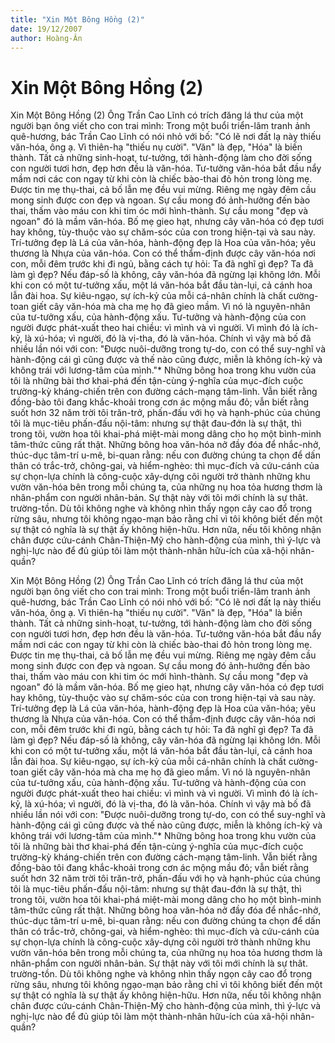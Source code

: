 ```yaml
---
title: "Xin Một Bông Hồng (2)"
date: 19/12/2007
author: Hoàng-Ân
---
```


# Xin Một Bông Hồng (2)

Xin Một Bông Hồng (2)
     Ông Trần Cao Lĩnh có trích đăng lá thư của một người bạn ông viết cho con trai mình:
     Trong một buổi triển-lãm tranh ảnh quê-hương, bác Trần Cao Lĩnh có nói nhỏ với bố: "Có lẽ nơi đất lạ này thiếu văn-hóa, ông ạ.  Vì thiên-hạ "thiếu nụ cười".
     "Văn" là đẹp, "Hóa" là biến thành.  Tất cả những sinh-hoạt, tư-tưởng, tới hành-động làm cho đời sống con người tươi hơn, đẹp hơn đều là văn-hóa.
     Tư-tưởng văn-hóa bắt đầu nẩy mầm nơi các con ngay từ khi còn là chiếc bào-thai đỏ hỏn trong lòng mẹ.  Được tin mẹ thụ-thai, cả bố lẫn mẹ đều vui mừng.  Riêng mẹ ngày đêm cầu mong sinh được con đẹp và ngoan.  Sự cầu mong đó ảnh-hưởng đến bào thai, thấm vào máu con khi tim óc mới hình-thành.  Sự cầu mong "đẹp và ngoan" đó là mầm văn-hóa.  Bố mẹ gieo hạt, nhưng cây văn-hóa có đẹp tươi hay không, tùy-thuộc vào sự chăm-sóc của con trong hiện-tại và sau này.
     Trí-tưởng đẹp là Lá của văn-hóa, hành-động đẹp là Hoa của văn-hóa; yêu thương là Nhựa của văn-hóa.  Con có thể thẩm-định được cây văn-hóa nơi con, mỗi đêm trước khi đi ngủ, bằng cách tự hỏi: Ta đã nghĩ gì đẹp?  Ta đã làm gì đẹp?  Nếu đáp-số là không, cây văn-hóa đã ngừng lại không lớn.  Mỗi khi con có một tư-tưởng xấu, một lá văn-hóa bắt đầu tàn-lụi, cả cánh hoa lẫn đài hoa.  Sự kiêu-ngạo, sự ích-kỷ của mỗi cá-nhân chính là chất cường-toan giết cây văn-hóa mà cha mẹ họ đã gieo mầm.  Vì nó là nguyên-nhân của tư-tưởng xấu, của hành-động xấu.
     Tư-tưởng và hành-động của con người được phát-xuất theo hai chiều: vì mình và vì người.  Vì mình đó là ích-kỷ, là xú-hóa; vì người, đó là vị-tha, đó là văn-hóa.  Chính vì vậy mà bố đã nhiều lần nói với con: "Được nuôi-dưỡng trong tự-do, con có thể suy-nghĩ và hành-động cái gì cũng được và thế nào cũng được, miễn là không ích-kỷ và không trái với lương-tâm của mình."*
     Những bông hoa trong khu vườn của tôi là những bài thơ khai-phá đến tận-cùng ý-nghĩa của mục-đích cuộc trường-kỳ kháng-chiến trên con đường cách-mạng tâm-linh.  Vẫn biết rằng đồng-bào tôi đang khắc-khoải trong cơn ác mộng mầu đỏ; vẫn biết rằng suốt hơn 32 năm trời tôi trăn-trở, phấn-đấu với họ và hạnh-phúc của chúng tôi là mục-tiêu phấn-đấu nội-tâm: nhưng sự thật đau-đớn là sự thật, thì trong tôi, vườn hoa tôi khai-phá miệt-mài mong dâng cho họ một bình-minh tâm-thức cũng rất thật.  Những bông hoa văn-hóa nở đầy đóa để nhắc-nhở, thúc-dục tâm-trí u-mê, bi-quan rằng: nếu con đường chúng ta chọn để dấn thân có trắc-trở, chông-gai, và hiểm-nghèo: thì mục-đích và cứu-cánh của sự chọn-lựa chính là công-cuộc xây-dựng cõi người trở thành những khu vườn văn-hóa bên trong mỗi chúng ta, của những nụ hoa tỏa hương thơm là nhân-phẩm con người nhân-bản.  Sự thật này với tôi mới chính là sự thât. trường-tồn.  Dù tôi không nghe và không nhìn thấy ngọn cây cao đổ trong rừng sâu, nhưng tôi không ngạo-mạn bảo rằng chỉ vì tôi không biết đến một sự thật có nghĩa là sự thật ấy không hiện-hữu.  Hơn nữa, nếu tôi không nhận chân được cứu-cánh Chân-Thiện-Mỹ cho hành-động của mình, thì ý-lực và nghị-lực nào để đủ giúp tôi làm một thành-nhân hữu-ích của xã-hội nhân-quần?

Xin Một Bông Hồng (2)
     Ông Trần Cao Lĩnh có trích đăng lá thư của một người bạn ông viết cho con trai mình:
     Trong một buổi triển-lãm tranh ảnh quê-hương, bác Trần Cao Lĩnh có nói nhỏ với bố: "Có lẽ nơi đất lạ này thiếu văn-hóa, ông ạ.  Vì thiên-hạ "thiếu nụ cười".
     "Văn" là đẹp, "Hóa" là biến thành.  Tất cả những sinh-hoạt, tư-tưởng, tới hành-động làm cho đời sống con người tươi hơn, đẹp hơn đều là văn-hóa.
     Tư-tưởng văn-hóa bắt đầu nẩy mầm nơi các con ngay từ khi còn là chiếc bào-thai đỏ hỏn trong lòng mẹ.  Được tin mẹ thụ-thai, cả bố lẫn mẹ đều vui mừng.  Riêng mẹ ngày đêm cầu mong sinh được con đẹp và ngoan.  Sự cầu mong đó ảnh-hưởng đến bào thai, thấm vào máu con khi tim óc mới hình-thành.  Sự cầu mong "đẹp và ngoan" đó là mầm văn-hóa.  Bố mẹ gieo hạt, nhưng cây văn-hóa có đẹp tươi hay không, tùy-thuộc vào sự chăm-sóc của con trong hiện-tại và sau này.
     Trí-tưởng đẹp là Lá của văn-hóa, hành-động đẹp là Hoa của văn-hóa; yêu thương là Nhựa của văn-hóa.  Con có thể thẩm-định được cây văn-hóa nơi con, mỗi đêm trước khi đi ngủ, bằng cách tự hỏi: Ta đã nghĩ gì đẹp?  Ta đã làm gì đẹp?  Nếu đáp-số là không, cây văn-hóa đã ngừng lại không lớn.  Mỗi khi con có một tư-tưởng xấu, một lá văn-hóa bắt đầu tàn-lụi, cả cánh hoa lẫn đài hoa.  Sự kiêu-ngạo, sự ích-kỷ của mỗi cá-nhân chính là chất cường-toan giết cây văn-hóa mà cha mẹ họ đã gieo mầm.  Vì nó là nguyên-nhân của tư-tưởng xấu, của hành-động xấu.
     Tư-tưởng và hành-động của con người được phát-xuất theo hai chiều: vì mình và vì người.  Vì mình đó là ích-kỷ, là xú-hóa; vì người, đó là vị-tha, đó là văn-hóa.  Chính vì vậy mà bố đã nhiều lần nói với con: "Được nuôi-dưỡng trong tự-do, con có thể suy-nghĩ và hành-động cái gì cũng được và thế nào cũng được, miễn là không ích-kỷ và không trái với lương-tâm của mình."*
     Những bông hoa trong khu vườn của tôi là những bài thơ khai-phá đến tận-cùng ý-nghĩa của mục-đích cuộc trường-kỳ kháng-chiến trên con đường cách-mạng tâm-linh.  Vẫn biết rằng đồng-bào tôi đang khắc-khoải trong cơn ác mộng mầu đỏ; vẫn biết rằng suốt hơn 32 năm trời tôi trăn-trở, phấn-đấu với họ và hạnh-phúc của chúng tôi là mục-tiêu phấn-đấu nội-tâm: nhưng sự thật đau-đớn là sự thật, thì trong tôi, vườn hoa tôi khai-phá miệt-mài mong dâng cho họ một bình-minh tâm-thức cũng rất thật.  Những bông hoa văn-hóa nở đầy đóa để nhắc-nhở, thúc-dục tâm-trí u-mê, bi-quan rằng: nếu con đường chúng ta chọn để dấn thân có trắc-trở, chông-gai, và hiểm-nghèo: thì mục-đích và cứu-cánh của sự chọn-lựa chính là công-cuộc xây-dựng cõi người trở thành những khu vườn văn-hóa bên trong mỗi chúng ta, của những nụ hoa tỏa hương thơm là nhân-phẩm con người nhân-bản.  Sự thật này với tôi mới chính là sự thât. trường-tồn.  Dù tôi không nghe và không nhìn thấy ngọn cây cao đổ trong rừng sâu, nhưng tôi không ngạo-mạn bảo rằng chỉ vì tôi không biết đến một sự thật có nghĩa là sự thật ấy không hiện-hữu.  Hơn nữa, nếu tôi không nhận chân được cứu-cánh Chân-Thiện-Mỹ cho hành-động của mình, thì ý-lực và nghị-lực nào để đủ giúp tôi làm một thành-nhân hữu-ích của xã-hội nhân-quần?
